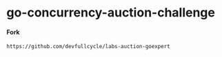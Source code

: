 # go-concurrency-auction-challenge

#### Fork

`https://github.com/devfullcycle/labs-auction-goexpert`

